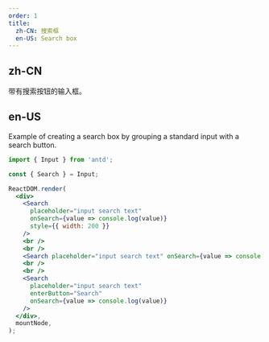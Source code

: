 ```yaml
---
order: 1
title:
  zh-CN: 搜索框
  en-US: Search box
---
```


## zh-CN

带有搜索按钮的输入框。

## en-US

Example of creating a search box by grouping a standard input with a search button.

```jsx
import { Input } from 'antd';

const { Search } = Input;

ReactDOM.render(
  <div>
    <Search
      placeholder="input search text"
      onSearch={value => console.log(value)}
      style={{ width: 200 }}
    />
    <br />
    <br />
    <Search placeholder="input search text" onSearch={value => console.log(value)} enterButton />
    <br />
    <br />
    <Search
      placeholder="input search text"
      enterButton="Search"
      onSearch={value => console.log(value)}
    />
  </div>,
  mountNode,
);
```
